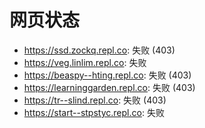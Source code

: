 # 网页状态
- https://ssd.zockq.repl.co: 失败 (403)
- https://veg.linlim.repl.co: 失败
- https://beaspy--hting.repl.co: 失败 (403)
- https://learninggarden.repl.co: 失败 (403)
- https://tr--slind.repl.co: 失败 (403)
- https://start--stpstyc.repl.co: 失败
